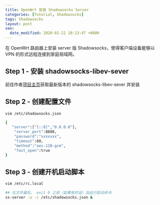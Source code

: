 ```yaml
---
title: OpenWrt 安装 Shadowsocks Server
categories: [Tutorial, Shadowsocks]
tags: Shadowsocks
layout: post
seo:
  date_modified: 2020-02-22 18:13:47 +0800
---
```


在 OpenWrt 路由器上安装 server 版 Shadowsocks，使得客户端设备能够以 VPN 的形式远程连接到家庭局域网。

## Step 1 - 安装 shadowsocks-libev-sever

前往作者[项目主页](https://github.com/shadowsocks/openwrt-shadowsocks/releases)获取最新版本的 shadowsocks-libev-sever 并安装

## Step 2 - 创建配置文件

```sh
vim /etc/shadowsocks.json

{
   "server":["[::0]","0.0.0.0"],
    "server_port":8888,
    "password":"xxxxxxx",
    "timeout":60,
    "method":"aes-128-gcm",
    "fast_open":true
}
```

## Step 3 - 创建开机启动脚本

```sh
vim /etc/rc.local

## 在文件最后， exit 0 之前（如果有的话）加此行启动命令
ss-server -u -c /etc/shadowsocks.json &
```

